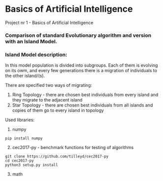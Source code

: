 # Basics of Artificial Intelligence
Project nr 1 - Basics of Artificial Intelligence

### Comparison of standard Evolutionary algorithm and version with an Island Model.

### Island Model description:
In this model population is divided into subgroups. 
Each of them is evolving on its owm, and every few generations there is a migration of individuals to the other island/(s). 

There are specified two ways of migrating:
1. Ring Topology - there are chosen best individuals from every island and they migrate to the adjacent island
2. Star Topology - there are chosen best individuals from all islands and copies of them go to every island in topology


Used libraries:
1. numpy 
```
pip install numpy
```

2. cec2017-py - benchmark functions for testing of algorithms
```
git clone https://github.com/tilleyd/cec2017-py
cd cec2017-py
python3 setup.py install
```

3. math
